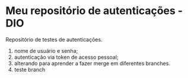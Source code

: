 # Meu repositório de autenticações - DIO
Repositório de testes de autenticações.
1. nome de usuário e senha;
2. autenticação via token de acesso pessoal;
3. alterando para aprender a fazer merge em diferentes branches.
4. teste branch 